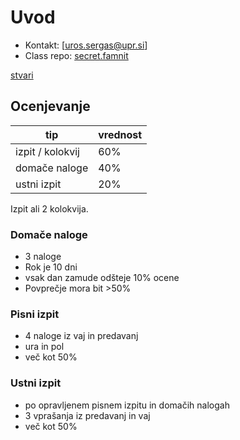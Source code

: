 # Uvod

- Kontakt: [uros.sergas@upr.si]
- Class repo: [secret.famnit](https://osebje.famnit.upr.si/~uros.sergas/OPB/)

[stvari](https://osebje.famnit.upr.si/~uros.sergas/OPB/SLO/) 

## Ocenjevanje

| tip | vrednost |
| -------------- | --------------- |
| izpit / kolokvij | 60% |
| domače naloge | 40% |
| ustni izpit | 20% |

Izpit ali 2 kolokvija.

### Domače naloge

- 3 naloge
- Rok je 10 dni
- vsak dan zamude odšteje 10% ocene
- Povprečje mora bit >50%

### Pisni izpit

- 4 naloge iz vaj in predavanj
- ura in pol
- več kot 50%

### Ustni izpit

- po opravljenem pisnem izpitu in domačih nalogah
- 3 vprašanja iz predavanj in vaj
- več kot 50%
